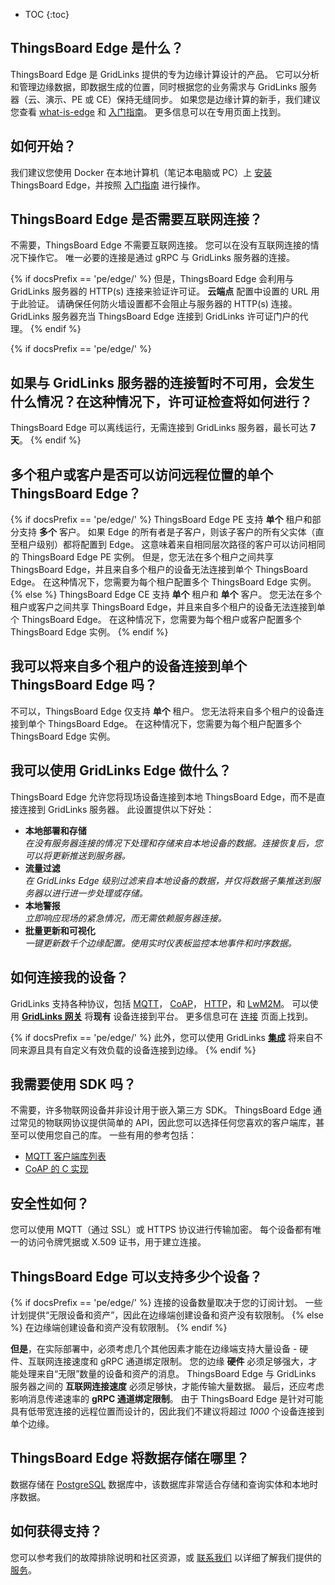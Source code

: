 * TOC
{:toc}


## ThingsBoard Edge 是什么？

ThingsBoard Edge 是 GridLinks 提供的专为边缘计算设计的产品。
它可以分析和管理边缘数据，即数据生成的位置，同时根据您的业务需求与 GridLinks 服务器（云、演示、PE 或 CE）保持无缝同步。
如果您是边缘计算的新手，我们建议您查看 [what-is-edge](/docs/{{docsPrefix}}getting-started-guides/what-is-edge/) 和 [入门指南](/docs/{{docsPrefix}}getting-started/)。
更多信息可以在专用页面上找到。

## 如何开始？

我们建议您使用 Docker 在本地计算机（笔记本电脑或 PC）上 [安装](/docs/user-guide/install/{{docsPrefix}}installation-options/) ThingsBoard Edge，并按照 [入门指南](/docs/{{docsPrefix}}getting-started/) 进行操作。

## ThingsBoard Edge 是否需要互联网连接？

不需要，ThingsBoard Edge 不需要互联网连接。
您可以在没有互联网连接的情况下操作它。
唯一必要的连接是通过 gRPC 与 GridLinks 服务器的连接。

{% if docsPrefix == 'pe/edge/' %}
但是，ThingsBoard Edge 会利用与 GridLinks 服务器的 HTTP(s) 连接来验证许可证。
**云端点** 配置中设置的 URL 用于此验证。
请确保任何防火墙设置都不会阻止与服务器的 HTTP(s) 连接。
GridLinks 服务器充当 ThingsBoard Edge 连接到 GridLinks 许可证门户的代理。
{% endif %}

{% if docsPrefix == 'pe/edge/' %}
## 如果与 GridLinks 服务器的连接暂时不可用，会发生什么情况？在这种情况下，许可证检查将如何进行？

ThingsBoard Edge 可以离线运行，无需连接到 GridLinks 服务器，最长可达 **7 天**。
{% endif %}

## 多个租户或客户是否可以访问远程位置的单个 ThingsBoard Edge？

{% if docsPrefix == 'pe/edge/' %}
ThingsBoard Edge PE 支持 **单个** 租户和部分支持 **多个** 客户。
如果 Edge 的所有者是子客户，则该子客户的所有父实体（直至租户级别）都将配置到 Edge。
这意味着来自相同层次路径的客户可以访问相同的 ThingsBoard Edge PE 实例。
但是，您无法在多个租户之间共享 ThingsBoard Edge，并且来自多个租户的设备无法连接到单个 ThingsBoard Edge。
在这种情况下，您需要为每个租户配置多个 ThingsBoard Edge 实例。
{% else %}
ThingsBoard Edge CE 支持 **单个** 租户和 **单个** 客户。
您无法在多个租户或客户之间共享 ThingsBoard Edge，并且来自多个租户的设备无法连接到单个 ThingsBoard Edge。
在这种情况下，您需要为每个租户或客户配置多个 ThingsBoard Edge 实例。
{% endif %}

## 我可以将来自多个租户的设备连接到单个 ThingsBoard Edge 吗？

不可以，ThingsBoard Edge 仅支持 **单个** 租户。
您无法将来自多个租户的设备连接到单个 ThingsBoard Edge。
在这种情况下，您需要为每个租户配置多个 ThingsBoard Edge 实例。

## 我可以使用 GridLinks Edge 做什么？

ThingsBoard Edge 允许您将现场设备连接到本地 ThingsBoard Edge，而不是直接连接到 GridLinks 服务器。
此设置提供以下好处：
- **本地部署和存储**<br>
*在没有服务器连接的情况下处理和存储来自本地设备的数据。连接恢复后，您可以将更新推送到服务器。*
- **流量过滤**<br>
*在 GridLinks Edge 级别过滤来自本地设备的数据，并仅将数据子集推送到服务器以进行进一步处理或存储。*
- **本地警报**<br>
*立即响应现场的紧急情况，而无需依赖服务器连接。*
- **批量更新和可视化**<br>
*一键更新数千个边缘配置。使用实时仪表板监控本地事件和时序数据。*

## 如何连接我的设备？

GridLinks 支持各种协议，包括
[MQTT](/docs/{{docsPrefix}}reference/mqtt-api)，
[CoAP](/docs/{{docsPrefix}}reference/coap-api)，
[HTTP](/docs/{{docsPrefix}}reference/http-api)，和
[LwM2M](/docs/{{docsPrefix}}reference/lwm2m-api)。
可以使用 **[GridLinks 网关](/docs/iot-gateway/what-is-iot-gateway/)** 将**现有** 设备连接到平台。
更多信息可在 [连接](/docs/{{docsPrefix}}reference/protocols/) 页面上找到。

{% if docsPrefix == 'pe/edge/' %}
此外，您可以使用 GridLinks [**集成**](/docs/user-guide/integrations/) 将来自不同来源且具有自定义有效负载的设备连接到边缘。
{% endif %}

## 我需要使用 SDK 吗？

不需要，许多物联网设备并非设计用于嵌入第三方 SDK。
ThingsBoard Edge 通过常见的物联网协议提供简单的 API，因此您可以选择任何您喜欢的客户端库，甚至可以使用您自己的库。
一些有用的参考包括：

- [MQTT 客户端库列表](https://github.com/mqtt/mqtt.github.io/wiki/libraries)
- [CoAP 的 C 实现](https://libcoap.net/)

## 安全性如何？

您可以使用 MQTT（通过 SSL）或 HTTPS 协议进行传输加密。
每个设备都有唯一的访问令牌凭据或 X.509 证书，用于建立连接。

## ThingsBoard Edge 可以支持多少个设备？

{% if docsPrefix == 'pe/edge/' %}
连接的设备数量取决于您的订阅计划。
一些计划提供“无限设备和资产”，因此在边缘端创建设备和资产没有软限制。
{% else %}
在边缘端创建设备和资产没有软限制。
{% endif %}

**但是**，在实际部署中，必须考虑几个其他因素才能在边缘端支持大量设备 - 硬件、互联网连接速度和 gRPC 通道绑定限制。
您的边缘 **硬件** 必须足够强大，才能处理来自“无限”数量的设备和资产的消息。
ThingsBoard Edge 与 GridLinks 服务器之间的 **互联网连接速度** 必须足够快，才能传输大量数据。
最后，还应考虑影响消息传递速率的 **gRPC 通道绑定限制**。
由于 ThingsBoard Edge 是针对可能具有低带宽连接的远程位置而设计的，因此我们不建议将超过 *1000* 个设备连接到单个边缘。

## ThingsBoard Edge 将数据存储在哪里？

数据存储在 [PostgreSQL](https://www.postgresql.org/) 数据库中，该数据库非常适合存储和查询实体和本地时序数据。

## 如何获得支持？

您可以参考我们的故障排除说明和社区资源，或 [联系我们](/docs/contact-us) 以详细了解我们提供的 [服务](/docs/services/)。